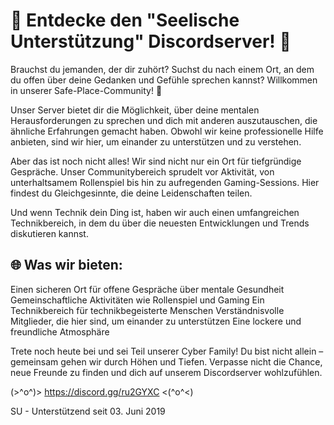 # :star2: Entdecke den "Seelische Unterstützung" Discordserver! :star2:

Brauchst du jemanden, der dir zuhört? Suchst du nach einem Ort, an dem du offen über deine Gedanken und Gefühle sprechen kannst? Willkommen in unserer Safe-Place-Community! :rainbow:

Unser Server bietet dir die Möglichkeit, über deine mentalen Herausforderungen zu sprechen und dich mit anderen auszutauschen, die ähnliche Erfahrungen gemacht haben. Obwohl wir keine professionelle Hilfe anbieten, sind wir hier, um einander zu unterstützen und zu verstehen.

Aber das ist noch nicht alles! Wir sind nicht nur ein Ort für tiefgründige Gespräche. Unser Communitybereich sprudelt vor Aktivität, von unterhaltsamem Rollenspiel bis hin zu aufregenden Gaming-Sessions. Hier findest du Gleichgesinnte, die deine Leidenschaften teilen.

Und wenn Technik dein Ding ist, haben wir auch einen umfangreichen Technikbereich, in dem du über die neuesten Entwicklungen und Trends diskutieren kannst.

## :globe_with_meridians: Was wir bieten:
Einen sicheren Ort für offene Gespräche über mentale Gesundheit
Gemeinschaftliche Aktivitäten wie Rollenspiel und Gaming
Ein Technikbereich für technikbegeisterte Menschen
Verständnisvolle Mitglieder, die hier sind, um einander zu unterstützen
Eine lockere und freundliche Atmosphäre

Trete noch heute bei und sei Teil unserer Cyber Family! Du bist nicht allein – gemeinsam gehen wir durch Höhen und Tiefen. Verpasse nicht die Chance, neue Freunde zu finden und dich auf unserem Discordserver wohlzufühlen.

(>^o^)> https://discord.gg/ru2GYXC <(^o^<)

SU - Unterstützend seit 03. Juni 2019